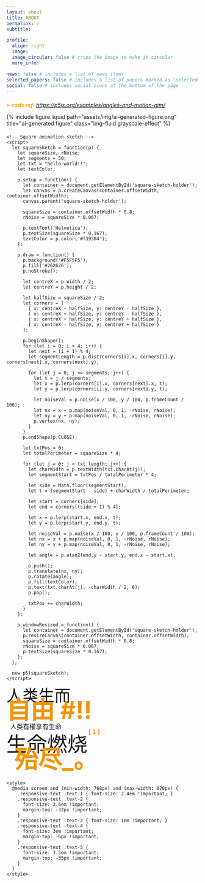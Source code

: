 ```yaml
---
layout: about
title: ABOUT
permalink: /
subtitle:

profile:
  align: right
  image:
  image_circular: false # crops the image to make it circular
  more_info:

news: false # includes a list of news items
selected_papers: false # includes a list of papers marked as "selected={true}"
social: false # includes social icons at the bottom of the page
---
```


<!-- Add p5.js library -->
<script src="https://cdnjs.cloudflare.com/ajax/libs/p5.js/1.4.0/p5.js"></script>

<!-- Create a container that takes full width -->
<div id="sketch-holder" style="width: 100%; margin: 20px 0;"></div>

<!-- Your eyes sketch -->
<script>
let symbols = ['/', '&', '*', '%', '#', '@', '~', '+', '-', '='];
let fallingSymbols = [];

function setup() {
  let parentWidth = document.getElementById('sketch-holder').offsetWidth;
  let canvas = createCanvas(parentWidth, 400);
  canvas.parent('sketch-holder');
  colorMode(HSB);
  angleMode(DEGREES);
  describe('Two eyes that follow the cursor with falling symbols.');
  
  // Reduced number of symbols from 20 to 8
  for (let i = 0; i < 8; i++) {
    fallingSymbols.push({
      x: random(width),
      y: random(-100, 0),
      speed: random(0.8, 2),
      symbol: random(symbols),
      size: random(15, 30)
    });
  }
}

// Add windowResized function to handle container width changes
function windowResized() {
  let parentWidth = document.getElementById('sketch-holder').offsetWidth;
  resizeCanvas(parentWidth, 400);
}

function draw() {
  background(15);
  stroke(15);

  // Update and draw falling symbols
  for (let i = 0; i < fallingSymbols.length; i++) {
    let s = fallingSymbols[i];
    
    // Draw symbol with orange color
    noStroke();
    fill('#f39304');
    textSize(s.size);
    textAlign(CENTER, CENTER);
    text(s.symbol, s.x, s.y);
    
    // Update position
    s.y += s.speed;
    
    // Reset if symbol goes off screen
    if (s.y > height) {
      s.y = random(-100, 0);
      s.x = random(width);
      s.symbol = random(symbols);
      s.speed = random(0.8, 2);
    }
  }

  // Center the eyes in the canvas
  let spacing = 100;  // Space between eyes
  let centerX = width/2;
  
  // Draw left eye
  let leftX = centerX - spacing;
  let leftY = 200;
  let leftAngle = atan2(mouseY - leftY, mouseX - leftX);

  push();
  translate(leftX, leftY);
  fill('#F5F5F5');
  ellipse(0, 0, 90, 90);
  rotate(leftAngle);
  fill(15);
  ellipse(12.5, 0, 30, 30);
  pop();

  // Draw right eye
  let rightX = centerX + spacing;
  let rightY = 200;
  let rightAngle = atan2(mouseY - rightY, mouseX - rightX);

  push();
  translate(rightX, rightY);
  fill('#F5F5F5');
  ellipse(0, 0, 90, 90);
  rotate(rightAngle);
  fill(15);
  ellipse(12.5, 0, 30, 30);
  pop();

  // Add line below eyes
  strokeWeight(30);
  stroke('#F5F5F5');
  line(centerX - spacing - 25, leftY + 80, centerX + spacing + 25, rightY + 80);

  strokeWeight(30);
  stroke('#F5F5F5');
  line(centerX - spacing - 25, leftY + 95, centerX + spacing + 25, rightY + 95);

  strokeWeight(5);
  stroke(15);
  line(centerX - spacing - 50, leftY + 88, centerX + spacing + 50, rightY + 88);
}
</script>

_<span style="color: orange; font-weight: bold;"> > code ref:</span> https://p5js.org/examples/angles-and-motion-aim/_

<div class="row justify-content-sm-center">
  <div class="col-sm-4 mt-3 mt-md-0">
    <style>
      .grayscale-effect {
        filter: grayscale(100%);
        transition: filter 0.3s ease;
      }
      .grayscale-effect:hover {
        filter: grayscale(0%);
      }
    </style>
    {% include figure.liquid path="assets/img/ai-generated-figure.png" title="ai-generated figure" class="img-fluid grayscale-effect" %}
    
  </div>
  <div class="col-sm-4 mt-3 mt-md-0">
    <!-- Add container for the sketch -->
    <div id="square-sketch-holder" style="width: 100%; margin: 20px 0;"></div>

    <!-- Square animation sketch -->
    <script>
      let squareSketch = function(p) {
        let squareSize, rNoise;
        let segments = 50;
        let txt = "hello world!!";
        let textColor;

        p.setup = function() {
          let container = document.getElementById('square-sketch-holder');
          let canvas = p.createCanvas(container.offsetWidth, container.offsetWidth);
          canvas.parent('square-sketch-holder');

          squareSize = container.offsetWidth * 0.8;
          rNoise = squareSize * 0.067;

          p.textFont('Helvetica');
          p.textSize(squareSize * 0.167);
          textColor = p.color('#f39304');
        };

        p.draw = function() {
          p.background('#F5F5F5');
          p.fill('#262626');
          p.noStroke();

          let centreX = p.width / 2;
          let centreY = p.height / 2;

          let halfSize = squareSize / 2;
          let corners = [
            { x: centreX - halfSize, y: centreY - halfSize },
            { x: centreX + halfSize, y: centreY - halfSize },
            { x: centreX + halfSize, y: centreY + halfSize },
            { x: centreX - halfSize, y: centreY + halfSize }
          ];

          p.beginShape();
          for (let i = 0; i < 4; i++) {
            let next = (i + 1) % 4;
            let segmentLength = p.dist(corners[i].x, corners[i].y, corners[next].x, corners[next].y);

            for (let j = 0; j <= segments; j++) {
              let t = j / segments;
              let x = p.lerp(corners[i].x, corners[next].x, t);
              let y = p.lerp(corners[i].y, corners[next].y, t);

              let noiseVal = p.noise(x / 100, y / 100, p.frameCount / 100);
              let nx = x + p.map(noiseVal, 0, 1, -rNoise, rNoise);
              let ny = y + p.map(noiseVal, 0, 1, -rNoise, rNoise);
              p.vertex(nx, ny);
            }
          }
          p.endShape(p.CLOSE);

          let txtPos = 0;
          let totalPerimeter = squareSize * 4;

          for (let j = 0; j < txt.length; j++) {
            let charWidth = p.textWidth(txt.charAt(j));
            let segmentStart = txtPos / totalPerimeter * 4;

            let side = Math.floor(segmentStart);
            let t = (segmentStart - side) + charWidth / totalPerimeter;

            let start = corners[side];
            let end = corners[(side + 1) % 4];

            let x = p.lerp(start.x, end.x, t);
            let y = p.lerp(start.y, end.y, t);

            let noiseVal = p.noise(x / 100, y / 100, p.frameCount / 100);
            let nx = x + p.map(noiseVal, 0, 1, -rNoise, rNoise);
            let ny = y + p.map(noiseVal, 0, 1, -rNoise, rNoise);

            let angle = p.atan2(end.y - start.y, end.x - start.x);

            p.push();
            p.translate(nx, ny);
            p.rotate(angle);
            p.fill(textColor);
            p.text(txt.charAt(j), -charWidth / 2, 0);
            p.pop();

            txtPos += charWidth;
          }
        };

        p.windowResized = function() {
          let container = document.getElementById('square-sketch-holder');
          p.resizeCanvas(container.offsetWidth, container.offsetWidth);
          squareSize = container.offsetWidth * 0.8;
          rNoise = squareSize * 0.067;
          p.textSize(squareSize * 0.167);
        };
      };

      new p5(squareSketch);
    </script>

  </div>
  <div class="col-sm-4 mt-3 mt-md-0">
    <div style="text-align: left; margin-top: -10px;" class="responsive-text">
      <span style="font-size: 3em;" class="text-1">人类生而</span>
      <span style="color: #f39304; display: block; margin-top: -40px; font-size: 4.5em; font-weight: bold;" class="text-2">自由 #!!</span>
      <span style="font-size: 1.2em; display: block; margin-top: -10px; margin-left: 10px;" class="text-3">
        <i class="fa-solid fa-barcode" style="font-size: 1.5em; vertical-align: middle;"></i>
        <i class="fa-solid fa-barcode" style="font-size: 1.5em; vertical-align: middle; transform: scaleX(-1);"></i>
        <span style="vertical-align: middle;">人类有權享有生命</span>
      </span>
      <span style="font-size: 3.8em;display: block; margin-top: -8px; position: relative;" class="text-4">
        生命燃烧<button style="color: #f39304;font-size: 0.3em; position: absolute; background: transparent; border: none; cursor: pointer; letter-spacing: 2px; font-weight: bold; font-family: 'Roboto Mono', monospace; transition: background 0.3s ease; border-radius: 4px; padding: 1px 1px;" onmouseover="this.style.background='rgba(243, 147, 4, 0.2)'" onmouseout="this.style.background='transparent'" onclick="window.open('https://zh.moegirl.org.cn/zh-hans/%E6%88%91%E5%B7%B2%E7%BB%8F%E7%87%83%E7%83%A7%E6%AE%86%E5%B0%BD%E4%BA%86%EF%BC%8C%E5%8F%AA%E5%89%A9%E4%B8%8B%E9%9B%AA%E7%99%BD%E7%9A%84%E7%81%B0', '_blank')">[1]</button>
      </span>
      <span style="color: #f39304; font-size: 4.5em; display: block; margin-left: 20px; margin-top: -45px; font-weight: bold; position: relative; z-index: 2;" class="text-5">殆尽_。</span>
    </div>

    <style>
      @media screen and (min-width: 768px) and (max-width: 870px) {
        .responsive-text .text-1 { font-size: 2.4em !important; }
        .responsive-text .text-2 {
          font-size: 3.6em !important;
          margin-top: -32px !important;
        }
        .responsive-text .text-3 { font-size: 1em !important; }
        .responsive-text .text-4 {
          font-size: 3em !important;
          margin-top: -6px !important;
        }
        .responsive-text .text-5 {
          font-size: 3.5em !important;
          margin-top: -35px !important;
        }
      }
    </style>

  </div>
</div>
